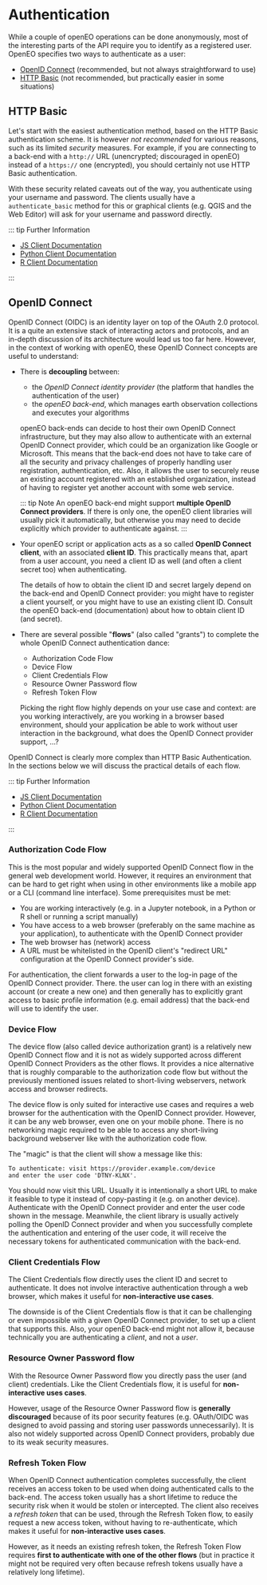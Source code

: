 # Authentication

While a couple of openEO operations can be done anonymously, most of the interesting parts of the API require you to identify as a registered user. OpenEO specifies two ways to authenticate as a user:

- [OpenID Connect](https://en.wikipedia.org/wiki/OpenID_Connect) (recommended, but not always straightforward to use)
- [HTTP Basic](https://en.wikipedia.org/wiki/Basic_access_authentication) (not recommended, but practically easier in some situations)

## HTTP Basic

Let's start with the easiest authentication method, based on the HTTP Basic authentication scheme. It is however *not recommended* for various reasons, such as its limited *security* measures. For example, if you are connecting to a back-end with a `http://` URL (unencrypted; discouraged in openEO) instead of a `https://` one (encrypted), you should certainly not use HTTP Basic authentication.

With these security related caveats out of the way, you authenticate using your username and password. The clients usually have a `authenticate_basic` method for this or graphical clients (e.g. QGIS and the Web Editor) will ask for your username and password directly.

::: tip Further Information
* [JS Client Documentation](https://open-eo.github.io/openeo-js-client/2.0.0/BasicProvider.html)
* [Python Client Documentation](https://open-eo.github.io/openeo-python-client/auth.html#basic-http-auth)
* [R Client Documentation](https://open-eo.github.io/openeo-r-client/reference/BasicAuth.html)

:::

## OpenID Connect

OpenID Connect (OIDC) is an identity layer on top of the OAuth 2.0 protocol. It is a quite an extensive stack of interacting actors and protocols, and an in-depth discussion of its architecture would lead us too far here. However, in the context of working with openEO, these OpenID Connect concepts are useful to understand:

- There is **decoupling** between:

    - the *OpenID Connect identity provider* (the platform that handles the authentication of the user)
    - the *openEO back-end*, which manages earth observation collections and executes your algorithms

    openEO back-ends can decide to host their own OpenID Connect infrastructure, but they may also allow to authenticate with an external OpenID Connect provider, which could be an organization like Google or Microsoft. This means that the back-end does not have to take care of all the security and privacy challenges of properly handling user registration, authentication, etc. Also, it allows the user to securely reuse an existing account registered with an established organization, instead of having to register yet another account with some web service.
    
    ::: tip Note
    An openEO back-end might support **multiple OpenID Connect providers**. If there is only one, the openEO client libraries will usually pick it automatically, but otherwise you may need to decide explicitly which provider to authenticate against.
    :::

- Your openEO script or application acts as a so called **OpenID Connect client**, with an associated **client ID**. This practically means that, apart from a user account, you need a client ID as well (and often a client secret too) when authenticating.

    The details of how to obtain the client ID and secret largely depend on the back-end and OpenID Connect provider: you might have to register a client yourself, or you might have to use an existing client ID. Consult the openEO back-end (documentation) about how to obtain client ID (and secret).

- There are several possible "**flows**" (also called "grants") to complete the whole OpenID Connect authentication dance:

    - Authorization Code Flow
    - Device Flow
    - Client Credentials Flow
    - Resource Owner Password flow
    - Refresh Token Flow

    Picking the right flow highly depends on your use case and context: are you working interactively, are you working in a browser based environment, should your application be able to work without user interaction in the background, what does the OpenID Connect provider support, ...?

OpenID Connect is clearly more complex than HTTP Basic Authentication. In the sections below we will discuss the practical details of each flow.

::: tip Further Information
* [JS Client Documentation](https://open-eo.github.io/openeo-js-client/2.0.0/OidcProvider.html)
* [Python Client Documentation](https://open-eo.github.io/openeo-python-client/auth.html#openid-connect-based-authentication)
* [R Client Documentation](https://open-eo.github.io/openeo-r-client/reference/OIDCAuth.html)

:::

### Authorization Code Flow

This is the most popular and widely supported OpenID Connect flow in the general web development world. However, it requires an environment that can be hard to get right when using in other environments like a mobile app or a CLI (command line interface). Some prerequisites must be met:

- You are working interactively (e.g. in a Jupyter notebook, in a Python or R shell or running a script manually)
- You have access to a web browser (preferably on the same machine as your application), to authenticate with the OpenID Connect provider
- The web browser has (network) access
- A URL must be whitelisted in the OpenID client's "redirect URL" configuration at the OpenID Connect provider's side.

For authentication, the client forwards a user to the log-in page of the OpenID Connect provider. There. the user can log in there with an existing account (or create a new one) and then generally has to explicitly grant access to basic profile information (e.g. email address) that the back-end will use to identify the user. 

### Device Flow

The device flow (also called device authorization grant) is a relatively new OpenID Connect flow and it is not as widely supported across different OpenID Connect Providers as the other flows. It provides a nice alternative that is roughly comparable to the authorization code flow but without the previously mentioned issues related to short-living webservers, network access and browser redirects.

The device flow is only suited for interactive use cases and requires a web browser for the authentication with the OpenID Connect provider. However, it can be any web browser, even one on your mobile phone. There is no networking magic required to be able to access any short-living background webserver like with the authorization code flow.

The "magic" is that the client will show a message like this:

    To authenticate: visit https://provider.example.com/device
    and enter the user code 'DTNY-KLNX'.

You should now visit this URL. Usually it is intentionally a short URL to make it feasible to type it instead of copy-pasting it (e.g. on another device). Authenticate with the OpenID Connect provider and enter the user code shown in the message. Meanwhile, the client library is usually actively polling the OpenID Connect provider and when you successfully complete the authentication and entering of the user code, it will receive the necessary tokens for authenticated communication with the back-end.

### Client Credentials Flow

The Client Credentials flow directly uses the client ID and secret to authenticate. It does not involve interactive authentication through a web browser, which makes it useful for **non-interactive use cases**.

The downside is of the Client Credentials flow is that it can be challenging or even impossible with a given OpenID Connect provider, to set up a client that supports this. Also, your openEO back-end might not allow it, because technically you are authenticating a *client*, and not a *user*.

### Resource Owner Password flow

With the Resource Owner Password flow you directly pass the user (and client) credentials. Like the Client Credentials flow, it is useful for **non-interactive uses cases**.

However, usage of the Resource Owner Password flow is **generally discouraged** because of its poor security features (e.g. OAuth/OIDC was designed to avoid passing and storing user passwords unnecessarily). It is also not widely supported across OpenID Connect providers, probably due to its weak security measures.

### Refresh Token Flow

When OpenID Connect authentication completes successfully, the client receives an access token to be used when doing authenticated calls to the back-end. The access token usually has a short lifetime to reduce the security risk when it would be stolen or intercepted. The client also receives a *refresh token* that can be used, through the Refresh Token flow, to easily request a new access token, without having to re-authenticate, which makes it useful for **non-interactive uses cases**.

However, as it needs an existing refresh token, the Refresh Token Flow requires **first to authenticate with one of the other flows** (but in practice it might not be required very often because refresh tokens usually have a relatively long lifetime).
